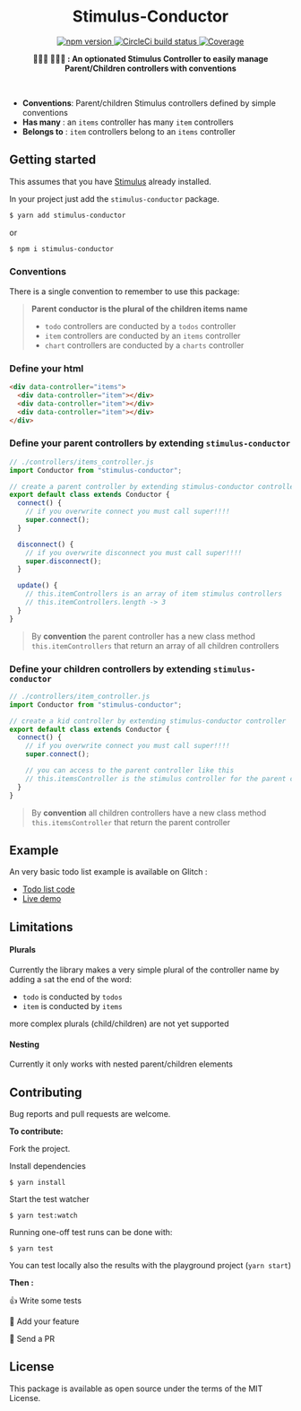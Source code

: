 <h1 align="center">Stimulus-Conductor</h1>
<p align="center">
  <a href="https://www.npmjs.com/package/stimulus-conductor" rel="nofollow">
    <img src="https://badge.fury.io/js/stimulus-conductor.svg" alt="npm version">
  </a>
  <a href="https://circleci.com/gh/adrienpoly/stimulus-conductor" rel="nofollow">
  <img src="https://circleci.com/gh/adrienpoly/stimulus-conductor.svg?style=svg" alt="CircleCi build status">
  </a>
  <a href="https://codecov.io/gh/adrienpoly/stimulus-conductor">
    <img src="https://codecov.io/gh/adrienpoly/stimulus-conductor/branch/master/graph/badge.svg" alt="Coverage"/>
  </a>
</p>

<p align="center">
  <b>👩‍👧‍👦 👨‍👧‍👦 : An optionated Stimulus Controller to easily manage Parent/Children controllers with conventions</b></br>
</p>
<br />

- **Conventions**: Parent/children Stimulus controllers defined by simple conventions
- **Has many** : an `items` controller has many `item` controllers
- **Belongs to** : `item` controllers belong to an `items` controller


## Getting started

This assumes that you have [Stimulus](https://stimulusjs.org/handbook/installing) already installed.

In your project just add the `stimulus-conductor` package.

```bash
$ yarn add stimulus-conductor
```

or

```bash
$ npm i stimulus-conductor
```

### Conventions

There is a single convention to remember to use this package:

> **Parent conductor is the plural of the children items name**
>
> - `todo` controllers are conducted by a `todos` controller
> - `item` controllers are conducted by an `items` controller
> - `chart` controllers are conducted by a `charts` controller

### Define your html

```html
<div data-controller="items">
  <div data-controller="item"></div>
  <div data-controller="item"></div>
  <div data-controller="item"></div>
</div>
```

### Define your parent controllers by extending `stimulus-conductor`

```js
// ./controllers/items_controller.js
import Conductor from "stimulus-conductor";

// create a parent controller by extending stimulus-conductor controller
export default class extends Conductor {
  connect() {
    // if you overwrite connect you must call super!!!!
    super.connect();
  }

  disconnect() {
    // if you overwrite disconnect you must call super!!!!
    super.disconnect();
  }

  update() {
    // this.itemControllers is an array of item stimulus controllers
    // this.itemControllers.length -> 3
  }
}
```

> By **convention** the parent controller has a new class method `this.itemControllers` that return an array of all children controllers

### Define your children controllers by extending `stimulus-conductor`

```js
// ./controllers/item_controller.js
import Conductor from "stimulus-conductor";

// create a kid controller by extending stimulus-conductor controller
export default class extends Conductor {
  connect() {
    // if you overwrite connect you must call super!!!!
    super.connect();

    // you can access to the parent controller like this
    // this.itemsController is the stimulus controller for the parent controller
  }
}
```

> By **convention** all children controllers have a new class method `this.itemsController` that return the parent controller

## Example

An very basic todo list example is available on Glitch :

- [Todo list code ](https://glitch.com/edit/#!/stimulus-conductor)
- [Live demo ](https://stimulus-conductor.glitch.me/)

## Limitations

#### Plurals

Currently the library makes a very simple plural of the controller name by adding a `s`at the end of the word:

- `todo` is conducted by `todos`
- `item` is conducted by `items`

more complex plurals (child/children) are not yet supported

#### Nesting

Currently it only works with nested parent/children elements

## Contributing

Bug reports and pull requests are welcome.

**To contribute:**

Fork the project.

Install dependencies

`$ yarn install`

Start the test watcher

`$ yarn test:watch`

Running one-off test runs can be done with:

`$ yarn test`

You can test locally also the results with the playground project (`yarn start`)

**Then :**

👍 Write some tests

💪 Add your feature

🚀 Send a PR

## License

This package is available as open source under the terms of the MIT License.
